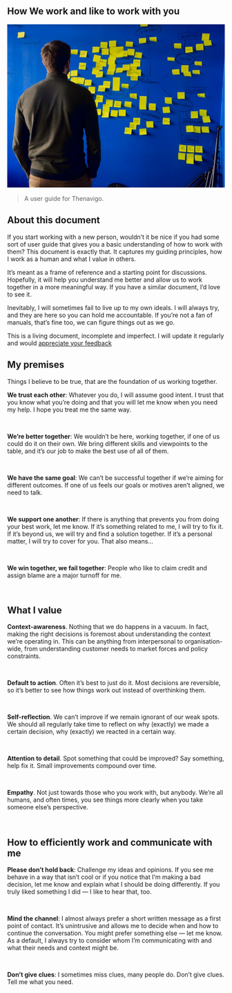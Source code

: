 ## How We work and like to work with you


![Preview](https://github.com/Thenavigo/How_we_work_and_like_to_work_with_you/blob/main/save.jpg/)


> A user guide for Thenavigo.

## About this document

If you start working with a new person, wouldn’t it be nice if you had some sort of user guide that gives you a basic understanding of how to work with them? This document is exactly that. It captures my guiding principles, how I work as a human and what I value in others.


It’s meant as a frame of reference and a starting point for discussions. Hopefully, it will help you understand me better and allow us to work together in a more meaningful way. If you have a similar document, I’d love to see it.

Inevitably, I will sometimes fail to live up to my own ideals. I will always try, and they are here so you can hold me accountable. If you’re not a fan of manuals, that’s fine too, we can figure things out as we go.

This is a living document, incomplete and imperfect. I will update it regularly and would [appreciate your feedback](https://github.com/Thenavigo/Feedback)


## My premises

Things I believe to be true, that are the foundation of us working together.

<b>We trust each other</b>: Whatever you do, I will assume good intent. I trust that you know what you’re doing and that you will let me know when you need my help. I hope you treat me the same way.

<br />

<b>We’re better together</b>: We wouldn’t be here, working together, if one of us could do it on their own. We bring different skills and viewpoints to the table, and it’s our job to make the best use of all of them.


<br />

<b>We have the same goal</b>: We can’t be successful together if we’re aiming for different outcomes. If one of us feels our goals or motives aren’t aligned, we need to talk.

<br />

<b>We support one another</b>: If there is anything that prevents you from doing your best work, let me know. If it’s something related to me, I will try to fix it. If it’s beyond us, we will try and find a solution together. If it’s a personal matter, I will try to cover for you. That also means…

<br />

<b>We win together, we fail together</b>: People who like to claim credit and assign blame are a major turnoff for me.

<br />

## What I value

<b>Context-awareness</b>. Nothing that we do happens in a vacuum. In fact, making the right decisions is foremost about understanding the context we’re operating in. This can be anything from interpersonal to organisation-wide, from understanding customer needs to market forces and policy constraints.

<br />

<b>Default to action</b>. Often it’s best to just do it. Most decisions are reversible, so it’s better to see how things work out instead of overthinking them.

<br />

<b>Self-reflection</b>. We can’t improve if we remain ignorant of our weak spots. We should all regularly take time to reflect on why (exactly) we made a certain decision, why (exactly) we reacted in a certain way.

<br />

<b>Attention to detail</b>. Spot something that could be improved? Say something, help fix it. Small improvements compound over time.

<br />

<b>Empathy</b>. Not just towards those who you work with, but anybody. We’re all humans, and often times, you see things more clearly when you take someone else’s perspective.

<br />

## How to efficiently work and communicate with me

<b>Please don’t hold back</b>: Challenge my ideas and opinions. If you see me behave in a way that isn’t cool or if you notice that I‘m making a bad decision, let me know and explain what I should be doing differently. If you truly liked something I did — I like to hear that, too.

<br />

<b>Mind the channel</b>: I almost always prefer a short written message as a first point of contact. It’s unintrusive and allows me to decide when and how to continue the conversation. You might prefer something else — let me know. As a default, I always try to consider whom I’m communicating with and what their needs and context might be.

<br />

<b>Don’t give clues</b>: I sometimes miss clues, many people do. Don’t give clues. Tell me what you need.


